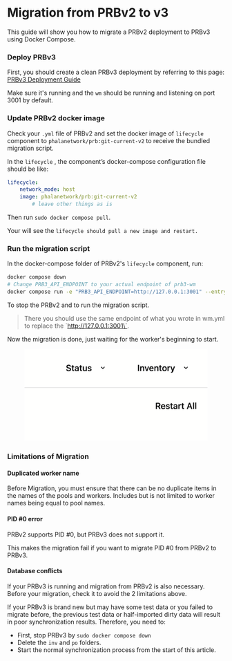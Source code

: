 # Migration from PRBv2 to v3

This guide will show you how to migrate a PRBv2 deployment to PRBv3 using Docker Compose.

### Deploy PRBv3

First, you should create a clean PRBv3 deployment by referring to this page: [PRBv3 Deployment Guide](../run-workers-on-phala/prbv3-deployment.md)

Make sure it's running and the `wm` should be running and listening on port 3001 by default.

### Update PRBv2 docker image

Check your `.yml` file of PRBv2 and set the docker image of `lifecycle` component to `phalanetwork/prb:git-current-v2` to receive the bundled migration script.

In the `lifecycle` , the component’s docker-compose configuration file should be like:

```yaml
lifecycle:
    network_mode: host
    image: phalanetwork/prb:git-current-v2
		# leave other things as is
```

Then run `sudo docker compose pull`.

Your will see the `lifecycle should pull a new image and restart.`

### Run the migration script

In the docker-compose folder of PRBv2's `lifecycle` component, run:

```bash
docker compose down
# Change PRB3_API_ENDPOINT to your actual endpoint of prb3-wm
docker compose run -e "PRB3_API_ENDPOINT=http://127.0.0.1:3001" --entrypoint "yarn migrate_to_prb3" lifecycle
```

To stop the PRBv2 and to run the migration script.

> There you should use the same endpoint of what you wrote in wm.yml to replace the \`http://127.0.0.1:3001\`.

Now the migration is done, just waiting for the worker's beginning to start.

<figure><img src="../../.gitbook/assets/image (1) (1) (1).png" alt=""><figcaption></figcaption></figure>

### Limitations of Migration

#### Duplicated worker name

Before Migration, you must ensure that there can be no duplicate items in the names of the pools and workers. Includes but is not limited to worker names being equal to pool names.

#### PID #0 error

PRBv2 supports PID #0, but PRBv3 does not support it.

This makes the migration fail if you want to migrate PID #0 from PRBv2 to PRBv3.

#### Database conflicts

If your PRBv3 is running and migration from PRBv2 is also necessary. Before your migration, check it to avoid the 2 limitations above.

If your PRBv3 is brand new but may have some test data or you failed to migrate before, the previous test data or half-imported dirty data will result in poor synchronization results. Therefore, you need to:

* First, stop PRBv3 by `sudo docker compose down`
* Delete the `inv` and `po` folders.
* Start the normal synchronization process from the start of this article.
